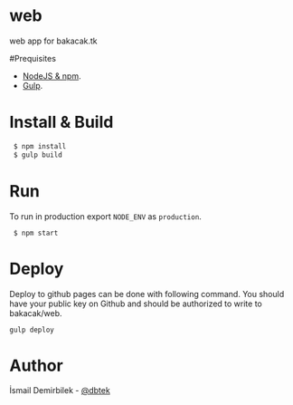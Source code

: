 # web
web app for bakacak.tk

#Prequisites
- [NodeJS & npm](https://www.digitalocean.com/community/tutorials/how-to-install-node-js-with-nvm-node-version-manager-on-a-vps).
- [Gulp](http://gulpjs.com/).

# Install & Build
```bash
 $ npm install
 $ gulp build
```

# Run
To run in production export `NODE_ENV` as `production`.
```
 $ npm start
```

# Deploy
Deploy to github pages can be done with following command. You should have your public key on Github and should be authorized to write to bakacak/web.
```
gulp deploy
```

# Author
İsmail Demirbilek - [@dbtek](https://twitter.com/dbtek)
